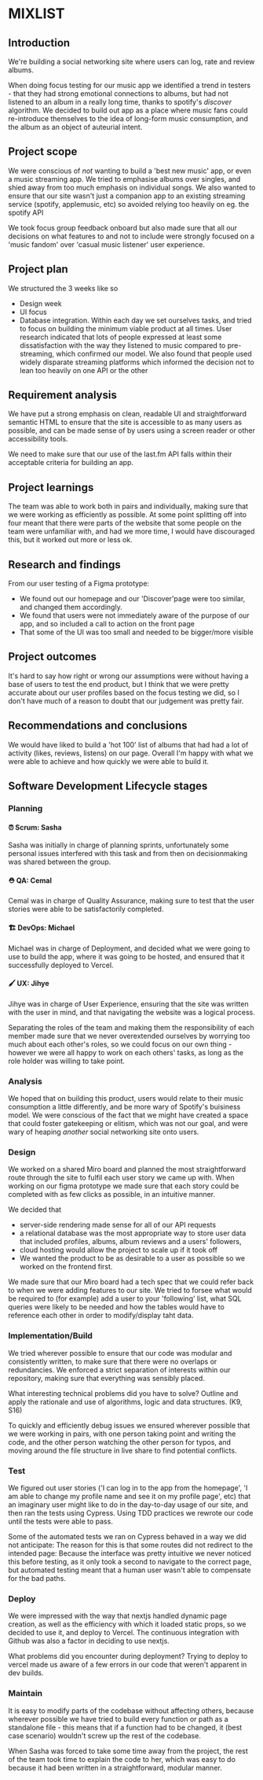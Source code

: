 # MIXLIST

## Introduction

<!-- What are you building? -->

We're building a social networking site where users can log, rate and review albums.

<!-- Why are you building it? -->

When doing focus testing for our music app we identified a trend in testers - that they had strong emotional connections to albums, but had not listened to an album in a really long time, thanks to spotify's _discover_ algorithm. We decided to build out app as a place where music fans could re-introduce themselves to the idea of long-form music consumption, and the album as an object of auteurial intent.

## Project scope

<!-- What are you not building? -->

We were conscious of _not_ wanting to build a 'best new music' app, or even a music streaming app. We tried to emphasise albums over singles, and shied away from too much emphasis on individual songs. We also wanted to ensure that our site wasn't just a companion app to an existing streaming service (spotify, applemusic, etc) so avoided relying too heavily on eg. the spotify API

<!-- How did you decide what features were important? -->

We took focus group feedback onboard but also made sure that all our decisions on what features to and not to include were strongly focused on a 'music fandom' over 'casual music listener' user experience.

## Project plan

We structured the 3 weeks like so

- Design week
- UI focus
- Database integration.
  Within each day we set ourselves tasks, and tried to focus on building the minimum viable product at all times.
  User research indicated that lots of people expressed at least some dissatisfaction with the way they listened to music compared to pre-streaming, which confirmed our model. We also found that people used widely disparate streaming platforms which informed the decision not to lean too heavily on one API or the other

## Requirement analysis

<!-- How will you ensure your project is accessible to as many users as possible? -->

We have put a strong emphasis on clean, readable UI and straightforward semantic HTML to ensure that the site is accessible to as many users as possible, and can be made sense of by users using a screen reader or other accessibility tools.

<!-- Are there any legal or regulatory requirements you should consider? --> We need to make sure that our use of the last.fm API falls within their acceptable criteria for building an app.

## Project learnings

<!-- Did your team work effectively? -->
<!-- What would you do differently next time? -->

The team was able to work both in pairs and individually, making sure that we were working as efficiently as possible. At some point splitting off into four meant that there were parts of the website that some people on the team were unfamiliar with, and had we more time, I would have discouraged this, but it worked out more or less ok.

## Research and findings

<!-- What did you find out from user testing? -->

From our user testing of a Figma prototype:

- We found out our homepage and our 'Discover'page were too similar, and changed them accordingly.
- We found that users were not immediately aware of the purpose of our app, and so included a call to action on the front page
- That some of the UI was too small and needed to be bigger/more visible

## Project outcomes

<!-- Were your assumptions right or wrong? -->

It's hard to say how right or wrong our assumptions were without having a base of users to test the end product, but I think that we were pretty accurate about our user profiles based on the focus testing we did, so I don't have much of a reason to doubt that our judgement was pretty fair.

## Recommendations and conclusions

<!-- What features would you prioritise to build next? -->
<!-- Was the project a success? -->

We would have liked to build a 'hot 100' list of albums that had had a lot of activity (likes, reviews, listens) on our page. Overall I'm happy with what we were able to achieve and how quickly we were able to build it.

## Software Development Lifecycle stages

### Planning

<!-- What roles did your team take on?
Explain the roles and responsibilities of all people working within the software development lifecycle, and how they relate to the project (K2) -->

#### ⏰ Scrum: Sasha

Sasha was initially in charge of planning sprints, unfortunately some personal issues interfered with this task and from then on decisionmaking was shared between the group.

#### ⛑ QA: Cemal

Cemal was in charge of Quality Assurance, making sure to test that the user stories were able to be satisfactorily completed.

#### 🏗 DevOps: Michael

Michael was in charge of Deployment, and decided what we were going to use to build the app, where it was going to be hosted, and ensured that it successfully deployed to Vercel.

#### 🖌 UX: Jihye

Jihye was in charge of User Experience, ensuring that the site was written with the user in mind, and that navigating the website was a logical process.

<!-- Did these roles help your team work effectively?
Outline how teams work effectively to produce software and how to contribute appropriately (K6) -->
<!-- Compare and contrast the requirements of a software development team, and how they would ensure that each member (including themselves) were able to make a contribution (K6) -->

Separating the roles of the team and making them the responsibility of each member made sure that we never overextended ourselves by worrying too much about each other's roles, so we could focus on our own thing - however we were all happy to work on each others' tasks, as long as the role holder was willing to take point.

### Analysis

<!-- What might be the intended and unintended consequences of building this product? -->

We hoped that on building this product, users would relate to their music consumption a little differently, and be more wary of Spotify's buisiness model. We were conscious of the fact that we might have created a space that could foster gatekeeping or elitism, which was not our goal, and were wary of heaping _another_ social networking site onto users.

### Design

<!-- How did you plan a user experience? -->

We worked on a shared Miro board and planned the most straightforward route through the site to fulfil each user story we came up with. When working on our figma prototype we made sure that each story could be completed with as few clicks as possible, in an intuitive manner.

<!-- What technical decisions did you make?
Server-render vs client-render vs both
Relational or non-relational or no DB
Self-hosted or platform-as-a-service
Frontend first vs DB first -->

We decided that

- server-side rendering made sense for all of our API requests
- a relational database was the most appropriate way to store user data that included profiles, albums, album reviews and a users' followers,
- cloud hosting would allow the project to scale up if it took off
- We wanted the product to be as desirable to a user as possible so we worked on the frontend first.

<!-- Did you create a technical specification?
Review methods of software design with reference to functional/technical specifications and apply a justified approach to software development (K11, S11, S12) -->

We made sure that our Miro board had a tech spec that we could refer back to when we were adding features to our site. We tried to forsee what would be required to (for example) add a user to your 'following' list, what SQL queries were likely to be needed and how the tables would have to reference each other in order to modify/display taht data.

### Implementation/Build

<!-- How did you ensure your code was good?
Create logical and maintainable code to deliver project outcomes, explaining their choice of approach. (S1) -->

We tried wherever possible to ensure that our code was modular and consistently written, to make sure that there were no overlaps or redundancies. We enforced a strict separation of interests within our repository, making sure that everything was sensibly placed.

What interesting technical problems did you have to solve?
Outline and apply the rationale and use of algorithms, logic and data structures. (K9, S16)

<!-- How did you debug issues that arose?
Apply structured techniques to problem solving to identify and resolve issues and debug basic flaws in code (S7) -->

To quickly and efficiently debug issues we ensured wherever possible that we were working in pairs, with one person taking point and writing the code, and the other person watching the other person for typos, and moving around the file structure in live share to find potential conflicts.

### Test

<!-- How did you verify your project worked correctly?
Identify and create test scenarios which satisfy the project specification (S6) -->

We figured out user stories ('I can log in to the app from the homepage', 'I am able to change my profile name and see it on my profile page', etc) that an imaginary user might like to do in the day-to-day usage of our site, and then ran the tests using Cypress. Using TDD practices we rewrote our code until the tests were able to pass.

<!-- Did writing automated tests catch any bugs?
Analyse unit testing results and review the outcomes, correcting errors. (S4) -->

Some of the automated tests we ran on Cypress behaved in a way we did not anticipate: The reason for this is that some routes did not redirect to the intended page: Because the interface was pretty intuitive we never noticed this before testing, as it only took a second to navigate to the correct page, but automated testing meant that a human user wasn't able to compensate for the bad paths.

### Deploy

<!-- Where/how did you deploy your application?
Review and justify their contribution to building, managing and deploying code into the relevant environment in accordance with the project specification (S10) -->

We were impressed with the way that nextjs handled dynamic page creation, as well as the efficiency with which it loaded static props, so we decided to use it, and deploy to Vercel. The continuous integration with Github was also a factor in deciding to use nextjs.

What problems did you encounter during deployment?
Trying to deploy to vercel made us aware of a few errors in our code that weren't apparent in dev builds.

### Maintain

<!-- Is it easy for someone make changes to the codebase?
Establishes a logical thinking approach to areas of work which require valid reasoning and/or justified decision making (B2) -->

It is easy to modify parts of the codebase without affecting others, because wherever possible we have tried to build every function or path as a standalone file - this means that if a function had to be changed, it (best case scenario) wouldn't screw up the rest of the codebase.

<!-- Could a new person quickly be onboarded to contribute?
Describes how they have maintained a productive, professional and secure working environment throughout the project activity (B3) -->

When Sasha was forced to take some time away from the project, the rest of the team took time to explain the code to her, which was easy to do because it had been written in a straightforward, modular manner.
